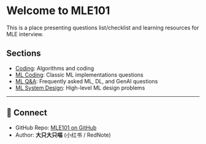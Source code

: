 # Welcome to MLE101

This is a place presenting questions list/checklist and learning resources for MLE interview. 

## Sections

- [Coding](coding.md): Algorithms and coding
- [ML Coding](ml_coding.md): Classic ML implementations questions
- [ML Q&A](ml_qa.md): Frequently asked ML, DL, and GenAI questions
- [ML System Design](ml_system_design.md): High-level ML design problems

---

## 🔗 Connect

- GitHub Repo: [MLE101 on GitHub](https://github.com/MelodyMD/MLE101)
- Author: **大只大只喵** (小红书 / RedNote)


